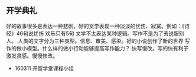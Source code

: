 ## 开学典礼

好的故事很多是表达一种悲剧，好的文学表现一种淡淡的忧伤、寂寞。例如：《诗经》46句说忧伤 欢乐只有5句
文学不太表达某种逻辑。写作不是为了去说服别人。
人类的文字分为三种类型。信息、审美、感染。好的小说创作了新的世界
写作的做小模型。什么样的做小行动能够提高写作能力？
快写慢改。写的快有利于激发灵感。慢慢修改。

- 160311 开智学堂课程小组
